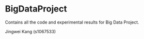 # BigDataProject

Contains all the code and experimental results for Big Data Project.

Jingwei Kang (s1067533)
